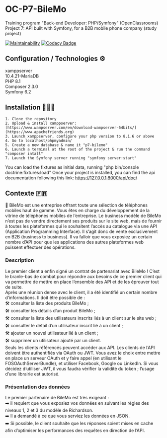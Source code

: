 # OC-P7-BileMo

Training program "Back-end Developer: PHP/Symfony" (OpenClassrooms)  
Project 7: API built with Symfony, for a B2B mobile phone company (study project)  

[![Maintainability](https://api.codeclimate.com/v1/badges/d18cc7ef7d1c0507c4ba/maintainability)](https://codeclimate.com/github/AnnaigJegourel/OC-P7-BileMo/maintainability)
[![Codacy Badge](https://app.codacy.com/project/badge/Grade/b340d28e14e9499c9b9c65e065c10b6f)](https://app.codacy.com/gh/AnnaigJegourel/OC-P7-BileMo/dashboard?utm_source=gh&utm_medium=referral&utm_content=&utm_campaign=Badge_grade)

## Configuration / Technologies ⚙️

xamppserver  
10.4.21-MariaDB  
PHP 8.1  
Composer 2.3.0  
Symfony 6.2

## Installation 🧑🏻‍🔧

    1. Clone the repository
    2. Upload & install xamppserver: [https://www.wampserver.com/en/download-wampserver-64bits/](https://www.apachefriends.org)
    3. Launch xamppserver, configure your php version to 8.1.6 or above
    4. Go to localhost/phpmyadmin/
    5. Create a new database & name it "p7-bilemo"
    6. Launch a terminal at the root of the project & run the command "composer intall"
    7. Launch the Symfony server running "symfony server:start"

You can load the fixtures as initial data, running "php bin/console doctrine:fixtures:load"
Once your project is installed, you can find the api documentation following this link:
<https://127.0.0.1:8000/api/doc/>

## Contexte 🇫🇷

📱 BileMo est une entreprise offrant toute une sélection de téléphones mobiles haut de gamme.
Vous êtes en charge du développement de la vitrine de téléphones mobiles de l’entreprise.
Le business modèle de BileMo n’est pas de vendre directement ses produits sur le site web, mais de fournir à toutes les plateformes qui le souhaitent l’accès au catalogue via une API (Application Programming Interface).
Il s’agit donc de vente exclusivement en B2B (business to business). Il va falloir que vous exposiez un certain nombre d’API pour que les applications des autres plateformes web puissent effectuer des opérations.

### Description

Le premier client a enfin signé un contrat de partenariat avec BileMo !
C’est le branle-bas de combat pour répondre aux besoins de ce premier client qui va permettre de mettre en place l’ensemble des API et de les éprouver tout de suite.  
Après une réunion dense avec le client, il a été identifié un certain nombre d’informations. Il doit être possible de :  
🛠 consulter la liste des produits BileMo ;  
🛠 consulter les détails d’un produit BileMo ;  
🛠 consulter la liste des utilisateurs inscrits liés à un client sur le site web ;  
🛠 consulter le détail d’un utilisateur inscrit lié à un client ;  
🛠 ajouter un nouvel utilisateur lié à un client ;  
🛠 supprimer un utilisateur ajouté par un client.  
Seuls les clients référencés peuvent accéder aux API. Les clients de l’API doivent être authentifiés via OAuth ou JWT.
Vous avez le choix entre mettre en place un serveur OAuth et y faire appel (en utilisant le FOSOAuthServerBundle), et utiliser Facebook, Google ou LinkedIn.
Si vous décidez d’utiliser JWT, il vous faudra vérifier la validité du token ; l’usage d’une librairie est autorisé.

### Présentation des données

Le premier partenaire de BileMo est très exigeant :  
➡️ il requiert que vous exposiez vos données en suivant les règles des niveaux 1, 2 et 3 du modèle de Richardson.  
➡️ Il a demandé à ce que vous serviez les données en JSON.  
➡️ Si possible, le client souhaite que les réponses soient mises en cache afin d’optimiser les performances des requêtes en direction de l’API.  
